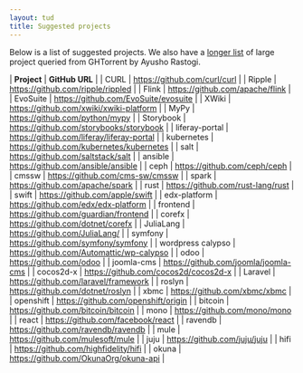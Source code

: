 ```yaml
---
layout: tud
title: Suggested projects
---
```


Below is a list of suggested projects. We also have a [longer list](top200projects.html) of large project queried from GHTorrent by Ayusho Rastogi.

| **Project** | **GitHub URL** |
| CURL | https://github.com/curl/curl |
| Ripple | https://github.com/ripple/rippled |
| Flink | https://github.com/apache/flink |
| EvoSuite | https://github.com/EvoSuite/evosuite |
| XWiki | https://github.com/xwiki/xwiki-platform |
| MyPy | https://github.com/python/mypy |
| Storybook | https://github.com/storybooks/storybook |
| liferay-portal | https://github.com/liferay/liferay-portal |
| kubernetes | https://github.com/kubernetes/kubernetes |
| salt | https://github.com/saltstack/salt |
| ansible | https://github.com/ansible/ansible |
| ceph | https://github.com/ceph/ceph |
| cmssw | https://github.com/cms-sw/cmssw |
| spark | https://github.com/apache/spark |
| rust | https://github.com/rust-lang/rust |
| swift | https://github.com/apple/swift |
| edx-platform | https://github.com/edx/edx-platform |
| frontend | https://github.com/guardian/frontend |
| corefx | https://github.com/dotnet/corefx |
| JuliaLang | https://github.com/JuliaLang/ |
| symfony | https://github.com/symfony/symfony |
| wordpress calypso | https://github.com/Automattic/wp-calypso |
| odoo | https://github.com/odoo  |
| joomla-cms | https://github.com/joomla/joomla-cms |
| cocos2d-x | https://github.com/cocos2d/cocos2d-x |
| Laravel | https://github.com/laravel/framework |
| roslyn | https://github.com/dotnet/roslyn |
| xbmc | https://github.com/xbmc/xbmc |
| openshift | https://github.com/openshift/origin |
| bitcoin | https://github.com/bitcoin/bitcoin |
| mono | https://github.com/mono/mono |
| react | https://github.com/facebook/react |
| ravendb | https://github.com/ravendb/ravendb |
| mule | https://github.com/mulesoft/mule |
| juju | https://github.com/juju/juju |
| hifi | https://github.com/highfidelity/hifi |
| okuna | https://github.com/OkunaOrg/okuna-api |
